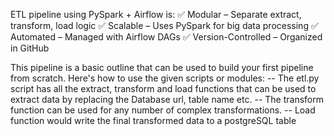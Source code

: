 
ETL pipeline using PySpark + Airflow is:
✅ Modular – Separate extract, transform, load logic
✅ Scalable – Uses PySpark for big data processing
✅ Automated – Managed with Airflow DAGs
✅ Version-Controlled – Organized in GitHub

This pipeline is a basic outline that can be used to build your first pipeline from scratch. Here's how to use the given scripts or modules:
-- The etl.py script has all the extract, transform and load functions that can be used to extract data by replacing the Database url, table name etc.
-- The transform function can be used for any number of complex transformations.
-- Load function would write the final transformed data to a postgreSQL table
